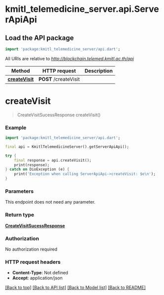 # kmitl_telemedicine_server.api.ServerApiApi

## Load the API package
```dart
import 'package:kmitl_telemedicine_server/api.dart';
```

All URIs are relative to *http://blockchain.telemed.kmitl.ac.th/api*

Method | HTTP request | Description
------------- | ------------- | -------------
[**createVisit**](ServerApiApi.md#createvisit) | **POST** /createVisit | 


# **createVisit**
> CreateVisitSucessResponse createVisit()



### Example
```dart
import 'package:kmitl_telemedicine_server/api.dart';

final api = KmitlTelemedicineServer().getServerApiApi();

try {
    final response = api.createVisit();
    print(response);
} catch on DioException (e) {
    print('Exception when calling ServerApiApi->createVisit: $e\n');
}
```

### Parameters
This endpoint does not need any parameter.

### Return type

[**CreateVisitSucessResponse**](CreateVisitSucessResponse.md)

### Authorization

No authorization required

### HTTP request headers

 - **Content-Type**: Not defined
 - **Accept**: application/json

[[Back to top]](#) [[Back to API list]](../README.md#documentation-for-api-endpoints) [[Back to Model list]](../README.md#documentation-for-models) [[Back to README]](../README.md)


